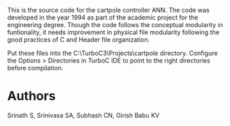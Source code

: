 This is the source code for the cartpole controller ANN. The code was developed in the year 1994 as part of the academic project for the engineering degree. Though the code follows the conceptual modularity in funtionality, it needs improvement in physical file modularity following the good practices of C and Header file organization. 

Put these files into the C:\TurboC3\Projects\cartpole directory.
Configure the Options > Directories in TurboC IDE to point to the right directories before compilation.

# Authors 

Srinath S, Srinivasa SA, Subhash CN, Girish Babu KV
